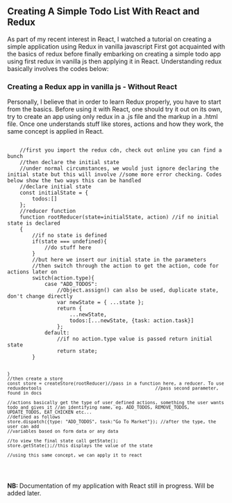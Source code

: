## Creating A Simple Todo List With React and Redux

<p>As part of my recent interest in React, I watched a tutorial on creating a simple application using Redux in vanilla javascript First got acquainted with the basics of redux before finally embarking on creating a simple todo app using first redux in vanilla js then applying it in React.
Understanding redux basically involves the codes below:</p>
<h3>Creating a Redux app in vanilla js - Without React</h3>
<p>Personally, I believe that in order to learn Redux properly, you have to start from the basics. Before using it with React, one should try it out on its own, try to create an app using only redux in a .js file and the markup in a .html file. Once one understands stuff like stores, actions and how they work, the same concept is applied in React.</p>
<pre>
<code>
    //first you import the redux cdn, check out online you can find a bunch
    //then declare the initial state
    //under normal circumstances, we would just ignore declaring the initial state but this will involve //some more error checking. Codes below show the two ways this can be handled
    //declare initial state
    const initialState = {
        todos:[]
    };
    //reducer function
    function rootReducer(state=initialState, action) //if no initial state is declared
    {
        //if no state is defined
        if(state === undefined){
            //do stuff here
        }
        //but here we insert our initial state in the parameters
        //then switch through the action to get the action, code for actions later on
        switch(action.type){
            case "ADD_TODOS":
                //Object.assign() can also be used, duplicate state, don't change directly
                var newState = { ...state };
                return {
                    ...newState,
                    todos:[...newState, {task: action.task}]
                };
            default:
                //if no action.type value is passed return initial state
                return state;
        }

    }
    //then create a store
    const store = createStore(rootReducer)//pass in a function here, a reducer. To use reduxdevtools                                           //pass second parameter, found in docs

    //actions basically get the type of user_defined actions, something the user wants todo and gives it //an identifying name, eg. ADD_TODOS, REMOVE_TODOS, UPDATE_TODOS, EAT_CHICKEN etc...
    //defined as follows
    store.dispatch({type: "ADD_TODOS", task:"Go To Market"}); //after the type, the user can add                                                                  //variables based on form data or any data

    //to view the final state call getState();
    store.getState();//this displays the value of the state

    //using this same concept, we can apply it to react

</code>
</pre>
<strong>NB: </strong>Documentation of my application with React still in progress. Will be added later.
